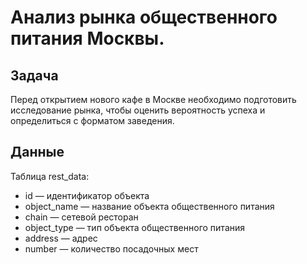 # Анализ рынка общественного питания Москвы.

## Задача

Перед открытием нового кафе в Москве необходимо подготовить исследование рынка, чтобы оценить вероятность успеха и определиться с форматом заведения.

## Данные

Таблица rest_data:

* id — идентификатор объекта
* object_name — название объекта общественного питания
* chain — сетевой ресторан
* object_type — тип объекта общественного питания
* address — адрес
* number — количество посадочных мест
